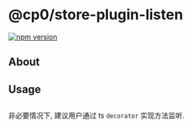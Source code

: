 # @cp0/store-plugin-listen

[![npm version](https://badge.fury.io/js/@cp0/store-plugin-listen.svg)](https://badge.fury.io/js/@cp0/store-plugin-listen)

## About

## Usage

##

非必要情况下, 建议用户通过 ts `decorator` 实现方法监听.
